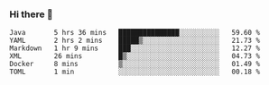### Hi there 👋

<!--
**urzz/urzz** is a ✨ _special_ ✨ repository because its `README.md` (this file) appears on your GitHub profile.

Here are some ideas to get you started:

- 🔭 I’m currently working on ...
- 🌱 I’m currently learning ...
- 👯 I’m looking to collaborate on ...
- 🤔 I’m looking for help with ...
- 💬 Ask me about ...
- 📫 How to reach me: ...
- 😄 Pronouns: ...
- ⚡ Fun fact: ...
-->

<!--START_SECTION:waka-->

```text
Java       5 hrs 36 mins   ███████████████░░░░░░░░░░   59.60 %
YAML       2 hrs 2 mins    █████▒░░░░░░░░░░░░░░░░░░░   21.73 %
Markdown   1 hr 9 mins     ███░░░░░░░░░░░░░░░░░░░░░░   12.27 %
XML        26 mins         █▒░░░░░░░░░░░░░░░░░░░░░░░   04.73 %
Docker     8 mins          ▒░░░░░░░░░░░░░░░░░░░░░░░░   01.49 %
TOML       1 min           ░░░░░░░░░░░░░░░░░░░░░░░░░   00.18 %
```

<!--END_SECTION:waka-->
